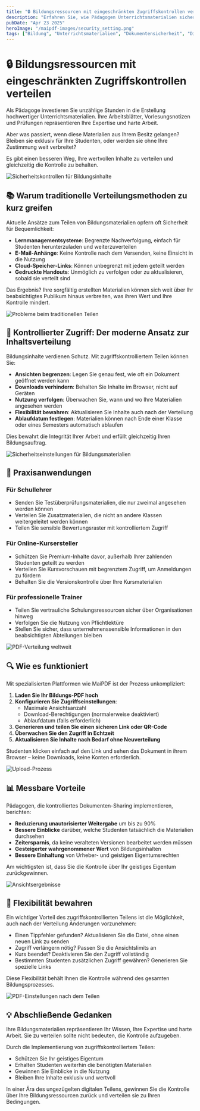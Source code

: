 ```yaml
---
title: "🔒 Bildungsressourcen mit eingeschränkten Zugriffskontrollen verteilen"
description: "Erfahren Sie, wie Pädagogen Unterrichtsmaterialien sicher teilen können und gleichzeitig die Kontrolle darüber behalten, wer sie einsieht, wie oft und wie lange."
pubDate: "Apr 23 2025"
heroImage: "/maipdf-images/security_setting.png"
tags: ["Bildung", "Unterrichtsmaterialien", "Dokumentensicherheit", "Digitale Bildung"]
---
```


# 🔒 Bildungsressourcen mit eingeschränkten Zugriffskontrollen verteilen

<div class="intro-panel">
  <p>Als Pädagoge investieren Sie unzählige Stunden in die Erstellung hochwertiger Unterrichtsmaterialien. Ihre Arbeitsblätter, Vorlesungsnotizen und Prüfungen repräsentieren Ihre Expertise und harte Arbeit.</p>
  <p>Aber was passiert, wenn diese Materialien aus Ihrem Besitz gelangen? Bleiben sie exklusiv für Ihre Studenten, oder werden sie ohne Ihre Zustimmung weit verbreitet?</p>
  <p>Es gibt einen besseren Weg, Ihre wertvollen Inhalte zu verteilen und gleichzeitig die Kontrolle zu behalten.</p>
</div>

![Sicherheitskontrollen für Bildungsinhalte](/maipdf-images/security_level_in_pdf_setting.png)

## 📚 Warum traditionelle Verteilungsmethoden zu kurz greifen

Aktuelle Ansätze zum Teilen von Bildungsmaterialien opfern oft Sicherheit für Bequemlichkeit:

- **Lernmanagementsysteme**: Begrenzte Nachverfolgung, einfach für Studenten herunterzuladen und weiterzuverteilen
- **E-Mail-Anhänge**: Keine Kontrolle nach dem Versenden, keine Einsicht in die Nutzung
- **Cloud-Speicher-Links**: Können unbegrenzt mit jedem geteilt werden
- **Gedruckte Handouts**: Unmöglich zu verfolgen oder zu aktualisieren, sobald sie verteilt sind

Das Ergebnis? Ihre sorgfältig erstellten Materialien können sich weit über Ihr beabsichtigtes Publikum hinaus verbreiten, was ihren Wert und Ihre Kontrolle mindert.

![Probleme beim traditionellen Teilen](/maipdf-images/send_pdf_link_on_instant_mesenger.png)

## 🔐 Kontrollierter Zugriff: Der moderne Ansatz zur Inhaltsverteilung

Bildungsinhalte verdienen Schutz. Mit zugriffskontrolliertem Teilen können Sie:

- **Ansichten begrenzen**: Legen Sie genau fest, wie oft ein Dokument geöffnet werden kann
- **Downloads verhindern**: Behalten Sie Inhalte im Browser, nicht auf Geräten
- **Nutzung verfolgen**: Überwachen Sie, wann und wo Ihre Materialien angesehen werden
- **Flexibilität bewahren**: Aktualisieren Sie Inhalte auch nach der Verteilung
- **Ablaufdatum festlegen**: Materialien können nach Ende einer Klasse oder eines Semesters automatisch ablaufen

Dies bewahrt die Integrität Ihrer Arbeit und erfüllt gleichzeitig Ihren Bildungsauftrag.

![Sicherheitseinstellungen für Bildungsmaterialien](/maipdf-images/security_setting.png)

## 📝 Praxisanwendungen

### Für Schullehrer
- Senden Sie Testüberprüfungsmaterialien, die nur zweimal angesehen werden können
- Verteilen Sie Zusatzmaterialien, die nicht an andere Klassen weitergeleitet werden können
- Teilen Sie sensible Bewertungsraster mit kontrolliertem Zugriff

### Für Online-Kursersteller
- Schützen Sie Premium-Inhalte davor, außerhalb Ihrer zahlenden Studenten geteilt zu werden
- Verteilen Sie Kursvorschauen mit begrenztem Zugriff, um Anmeldungen zu fördern
- Behalten Sie die Versionskontrolle über Ihre Kursmaterialien

### Für professionelle Trainer
- Teilen Sie vertrauliche Schulungsressourcen sicher über Organisationen hinweg
- Verfolgen Sie die Nutzung von Pflichtlektüre
- Stellen Sie sicher, dass unternehmenssensible Informationen in den beabsichtigten Abteilungen bleiben

![PDF-Verteilung weltweit](/maipdf-images/share_pdf_wordwide.png)

## 🔍 Wie es funktioniert

Mit spezialisierten Plattformen wie MaiPDF ist der Prozess unkompliziert:

1. **Laden Sie Ihr Bildungs-PDF hoch**
2. **Konfigurieren Sie Zugriffseinstellungen**:
   - Maximale Ansichtsanzahl
   - Download-Berechtigungen (normalerweise deaktiviert)
   - Ablaufdatum (falls erforderlich)
3. **Generieren und teilen Sie einen sicheren Link oder QR-Code**
4. **Überwachen Sie den Zugriff in Echtzeit**
5. **Aktualisieren Sie Inhalte nach Bedarf ohne Neuverteilung**

Studenten klicken einfach auf den Link und sehen das Dokument in ihrem Browser – keine Downloads, keine Konten erforderlich.

![Upload-Prozess](/maipdf-images/upload_section.png)

## 📊 Messbare Vorteile

Pädagogen, die kontrolliertes Dokumenten-Sharing implementieren, berichten:

- **Reduzierung unautorisierter Weitergabe** um bis zu 90%
- **Bessere Einblicke** darüber, welche Studenten tatsächlich die Materialien durchsehen
- **Zeitersparnis**, da keine veralteten Versionen bearbeitet werden müssen
- **Gesteigerter wahrgenommener Wert** von Bildungsinhalten
- **Bessere Einhaltung** von Urheber- und geistigen Eigentumsrechten

Am wichtigsten ist, dass Sie die Kontrolle über Ihr geistiges Eigentum zurückgewinnen.

![Ansichtsergebnisse](/maipdf-images/check_pdf_open_result.png)

## 🔄 Flexibilität bewahren

Ein wichtiger Vorteil des zugriffskontrollierten Teilens ist die Möglichkeit, auch nach der Verteilung Änderungen vorzunehmen:

- Einen Tippfehler gefunden? Aktualisieren Sie die Datei, ohne einen neuen Link zu senden
- Zugriff verlängern nötig? Passen Sie die Ansichtslimits an
- Kurs beendet? Deaktivieren Sie den Zugriff vollständig
- Bestimmten Studenten zusätzlichen Zugriff gewähren? Generieren Sie spezielle Links

Diese Flexibilität behält Ihnen die Kontrolle während des gesamten Bildungsprozesses.

![PDF-Einstellungen nach dem Teilen](/maipdf-images/pdf_change_setting_after_sent.png)

## 💡 Abschließende Gedanken

Ihre Bildungsmaterialien repräsentieren Ihr Wissen, Ihre Expertise und harte Arbeit. Sie zu verteilen sollte nicht bedeuten, die Kontrolle aufzugeben.

Durch die Implementierung von zugriffskontrolliertem Teilen:

- Schützen Sie Ihr geistiges Eigentum
- Erhalten Studenten weiterhin die benötigten Materialien
- Gewinnen Sie Einblicke in die Nutzung
- Bleiben Ihre Inhalte exklusiv und wertvoll

In einer Ära des ungezügelten digitalen Teilens, gewinnen Sie die Kontrolle über Ihre Bildungsressourcen zurück und verteilen sie zu Ihren Bedingungen.
